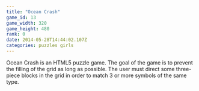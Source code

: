 ```yaml
---
title: "Ocean Crash"
game_id: 13
game_width: 320
game_height: 480
rank: 0
date: 2014-05-28T14:44:02.107Z
categories: puzzles girls
---
```

Ocean Crash is an HTML5 puzzle game. The goal of the game is to prevent the filling of the grid as long as possible. The user must direct some three-piece blocks in the grid in order to match 3 or more symbols of the same type.